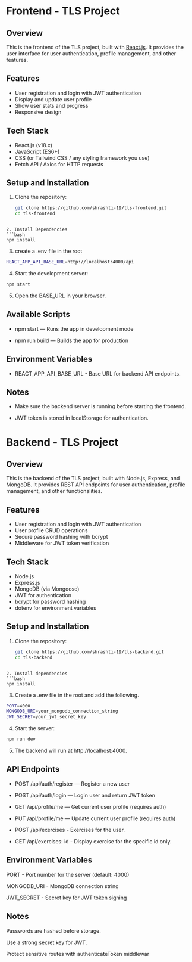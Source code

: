 # Frontend - TLS Project

## Overview
This is the frontend of the TLS project, built with [React.js](https://reactjs.org/). It provides the user interface for user authentication, profile management, and other features.

## Features
- User registration and login with JWT authentication
- Display and update user profile
- Show user stats and progress
- Responsive design

## Tech Stack
- React.js (v18.x)
- JavaScript (ES6+)
- CSS (or Tailwind CSS / any styling framework you use)
- Fetch API / Axios for HTTP requests

## Setup and Installation

1. Clone the repository:
   ```bash
   git clone https://github.com/shrashti-19/tls-frontend.git
   cd tls-frontend
  ```

2. Install Dependencies
 ```bash
 npm install
 ```

3. create a .env file in the root
  ```bash
  REACT_APP_API_BASE_URL=http://localhost:4000/api
 ```

4. Start the development server:
  ```bash
  npm start
  ```

5. Open the BASE_URL in your browser.

## Available Scripts
- npm start — Runs the app in development mode

- npm run build — Builds the app for production

## Environment Variables
- REACT_APP_API_BASE_URL - Base URL for backend API endpoints.

## Notes
- Make sure the backend server is running before starting the frontend.

- JWT token is stored in localStorage for authentication.


# Backend - TLS Project

## Overview
This is the backend of the TLS project, built with Node.js, Express, and MongoDB. It provides REST API endpoints for user authentication, profile management, and other functionalities.

## Features
- User registration and login with JWT authentication
- User profile CRUD operations
- Secure password hashing with bcrypt
- Middleware for JWT token verification

## Tech Stack
- Node.js
- Express.js
- MongoDB (via Mongoose)
- JWT for authentication
- bcrypt for password hashing
- dotenv for environment variables

## Setup and Installation

1. Clone the repository:
   ```bash
   git clone https://github.com/shrashti-19/tls-backend.git
   cd tls-backend
  ```

2. Install dependencies
  ```bash
  npm install
  ```

3. Create a .env file in the root and add the following.
  ```bash
  PORT=4000
MONGODB_URI=your_mongodb_connection_string
JWT_SECRET=your_jwt_secret_key
 ```

4. Start the server:
```bash
npm run dev
```
5. The backend will run at http://localhost:4000.

## API Endpoints
- POST /api/auth/register — Register a new user

- POST /api/auth/login — Login user and return JWT token

- GET /api/profile/me — Get current user profile (requires auth)

- PUT /api/profile/me — Update current user profile (requires auth)

- POST /api/exercises - Exercises for the user. 

- GET /api/exercises: id - Display exercise for the specific id only.


## Environment Variables
PORT - Port number for the server (default: 4000)

MONGODB_URI - MongoDB connection string

JWT_SECRET - Secret key for JWT token signing


## Notes
Passwords are hashed before storage.

Use a strong secret key for JWT.

Protect sensitive routes with authenticateToken middlewar